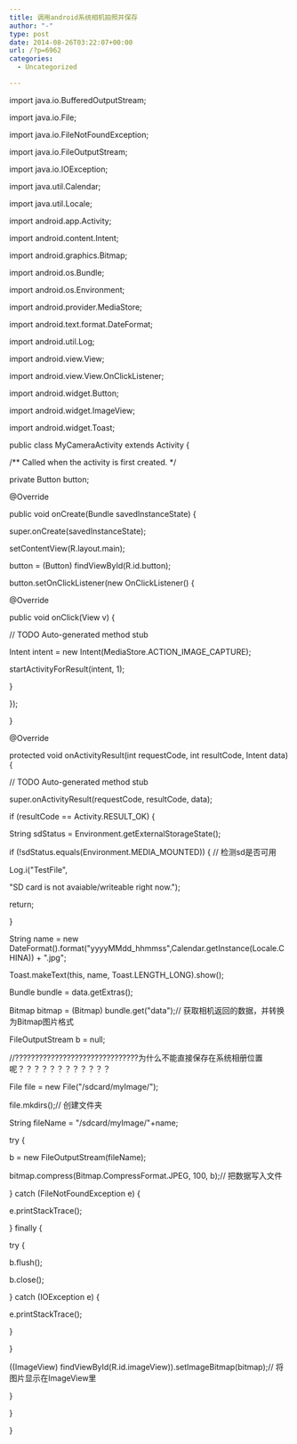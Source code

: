 ```yaml
---
title: 调用android系统相机拍照并保存
author: "-"
type: post
date: 2014-08-26T03:22:07+00:00
url: /?p=6962
categories:
  - Uncategorized

---
```

import java.io.BufferedOutputStream;
  
import java.io.File;
  
import java.io.FileNotFoundException;
  
import java.io.FileOutputStream;
  
import java.io.IOException;
  
import java.util.Calendar;
  
import java.util.Locale;

import android.app.Activity;
  
import android.content.Intent;
  
import android.graphics.Bitmap;
  
import android.os.Bundle;
  
import android.os.Environment;
  
import android.provider.MediaStore;
  
import android.text.format.DateFormat;
  
import android.util.Log;
  
import android.view.View;
  
import android.view.View.OnClickListener;
  
import android.widget.Button;
  
import android.widget.ImageView;
  
import android.widget.Toast;

public class MyCameraActivity extends Activity {
  
/*\* Called when the activity is first created. */
  
private Button button;

@Override
  
public void onCreate(Bundle savedInstanceState) {
  
super.onCreate(savedInstanceState);
  
setContentView(R.layout.main);
  
button = (Button) findViewById(R.id.button);
  
button.setOnClickListener(new OnClickListener() {

@Override
  
public void onClick(View v) {
  
// TODO Auto-generated method stub
  
Intent intent = new Intent(MediaStore.ACTION_IMAGE_CAPTURE);

startActivityForResult(intent, 1);
  
}
  
});
  
}

@Override
  
protected void onActivityResult(int requestCode, int resultCode, Intent data) {
  
// TODO Auto-generated method stub
  
super.onActivityResult(requestCode, resultCode, data);
  
if (resultCode == Activity.RESULT_OK) {
  
String sdStatus = Environment.getExternalStorageState();
  
if (!sdStatus.equals(Environment.MEDIA_MOUNTED)) { // 检测sd是否可用
  
Log.i("TestFile",
  
"SD card is not avaiable/writeable right now.");
  
return;
  
}
  
String name = new DateFormat().format("yyyyMMdd_hhmmss",Calendar.getInstance(Locale.CHINA)) + ".jpg";
  
Toast.makeText(this, name, Toast.LENGTH_LONG).show();
  
Bundle bundle = data.getExtras();
  
Bitmap bitmap = (Bitmap) bundle.get("data");// 获取相机返回的数据，并转换为Bitmap图片格式

FileOutputStream b = null;
  
//???????????????????????????????为什么不能直接保存在系统相册位置呢？？？？？？？？？？？？
  
File file = new File("/sdcard/myImage/");
  
file.mkdirs();// 创建文件夹
  
String fileName = "/sdcard/myImage/"+name;

try {
  
b = new FileOutputStream(fileName);
  
bitmap.compress(Bitmap.CompressFormat.JPEG, 100, b);// 把数据写入文件
  
} catch (FileNotFoundException e) {
  
e.printStackTrace();
  
} finally {
  
try {
  
b.flush();
  
b.close();
  
} catch (IOException e) {
  
e.printStackTrace();
  
}
  
}
  
((ImageView) findViewById(R.id.imageView)).setImageBitmap(bitmap);// 将图片显示在ImageView里
  
}
  
}
  
}